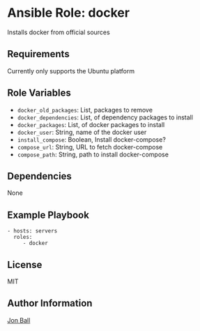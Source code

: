 # Ansible Role: docker
Installs docker from official sources

## Requirements
Currently only supports the Ubuntu platform

## Role Variables
- `docker_old_packages`: List, packages to remove
- `docker_dependencies`: List, of dependency packages to install
- `docker_packages`: List, of docker packages to install
- `docker_user`: String, name of the docker user
- `install_compose`: Boolean, Install docker-compose?
- `compose_url`: String, URL to fetch docker-compose
- `compose_path`: String, path to install docker-compose

## Dependencies
None

## Example Playbook

    - hosts: servers
      roles:
         - docker

## License
MIT

## Author Information
[Jon Ball](mailto:jonathon.ball@gmail.com)
